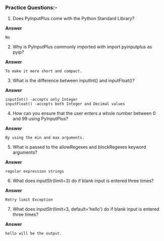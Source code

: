 

### Practice Questions:-

1. Does PyInputPlus come with the Python Standard Library?

**Answer**
```
No
```
2. Why is PyInputPlus commonly imported with import pyinputplus as pyip?

**Answer**
```
To make it more short and compact.
```
3. What is the difference between inputInt() and inputFloat()?

**Answer**
```
inputInt() -accepts only Integer
inputFloat() -accepts both Integer and Decimal values
```
4. How can you ensure that the user enters a whole number between 0 and 99 using PyInputPlus?

**Answer**
```
By using the min and max arguments.
```
5. What is passed to the allowRegexes and blockRegexes keyword arguments?

**Answer**
```
regular expression strings 
```

6. What does inputStr(limit=3) do if blank input is entered three times?

**Answer**
```
Retry limit Exception
```
7. What does inputStr(limit=3, default='hello') do if blank input is entered three times?

**Answer**
```
hello will be the output.
```
